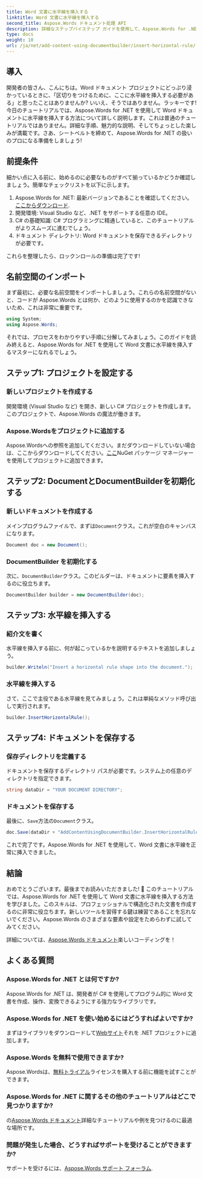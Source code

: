 ```yaml
---
title: Word 文書に水平線を挿入する
linktitle: Word 文書に水平線を挿入する
second_title: Aspose.Words ドキュメント処理 API
description: 詳細なステップバイステップ ガイドを使用して、Aspose.Words for .NET を使用して Word 文書に水平線を挿入する方法を学びます。C# 開発者に最適です。
type: docs
weight: 10
url: /ja/net/add-content-using-documentbuilder/insert-horizontal-rule/
---
```

## 導入

開発者の皆さん、こんにちは。Word ドキュメント プロジェクトにどっぷり浸かっているときに、「区切りをつけるために、ここに水平線を挿入する必要がある」と思ったことはありませんか? いいえ、そうではありません。ラッキーです! 今日のチュートリアルでは、Aspose.Words for .NET を使用して Word ドキュメントに水平線を挿入する方法について詳しく説明します。これは普通のチュートリアルではありません。詳細な手順、魅力的な説明、そしてちょっとした楽しみが満載です。さあ、シートベルトを締めて、Aspose.Words for .NET の扱いのプロになる準備をしましょう!

## 前提条件

細かい点に入る前に、始めるのに必要なものがすべて揃っているかどうか確認しましょう。簡単なチェックリストを以下に示します。

1.  Aspose.Words for .NET: 最新バージョンであることを確認してください。[ここからダウンロード](https://releases.aspose.com/words/net/).
2. 開発環境: Visual Studio など、.NET をサポートする任意の IDE。
3. C# の基礎知識: C# プログラミングに精通していると、このチュートリアルがよりスムーズに進むでしょう。
4. ドキュメント ディレクトリ: Word ドキュメントを保存できるディレクトリが必要です。

これらを整理したら、ロックンロールの準備は完了です!

## 名前空間のインポート

まず最初に、必要な名前空間をインポートしましょう。これらの名前空間がないと、コードが Aspose.Words とは何か、どのように使用するのかを認識できないため、これは非常に重要です。

```csharp
using System;
using Aspose.Words;
```

それでは、プロセスをわかりやすい手順に分解してみましょう。このガイドを読み終えると、Aspose.Words for .NET を使用して Word 文書に水平線を挿入するマスターになれるでしょう。

## ステップ1: プロジェクトを設定する

### 新しいプロジェクトを作成する

開発環境 (Visual Studio など) を開き、新しい C# プロジェクトを作成します。このプロジェクトで、Aspose.Words の魔法が働きます。

### Aspose.Wordsをプロジェクトに追加する

Aspose.Wordsへの参照を追加してください。まだダウンロードしていない場合は、ここからダウンロードしてください。[ここ](https://releases.aspose.com/words/net/)NuGet パッケージ マネージャーを使用してプロジェクトに追加できます。

## ステップ2: DocumentとDocumentBuilderを初期化する

### 新しいドキュメントを作成する

メインプログラムファイルで、まずは`Document`クラス。これが空白のキャンバスになります。

```csharp
Document doc = new Document();
```

### DocumentBuilder を初期化する

次に、`DocumentBuilder`クラス。このビルダーは、ドキュメントに要素を挿入するのに役立ちます。

```csharp
DocumentBuilder builder = new DocumentBuilder(doc);
```

## ステップ3: 水平線を挿入する

### 紹介文を書く

水平線を挿入する前に、何が起こっているかを説明するテキストを追加しましょう。

```csharp
builder.Writeln("Insert a horizontal rule shape into the document.");
```

### 水平線を挿入する

さて、ここで主役である水平線を見てみましょう。これは単純なメソッド呼び出しで実行されます。

```csharp
builder.InsertHorizontalRule();
```

## ステップ4: ドキュメントを保存する

### 保存ディレクトリを定義する

ドキュメントを保存するディレクトリ パスが必要です。システム上の任意のディレクトリを指定できます。

```csharp
string dataDir = "YOUR DOCUMENT DIRECTORY";
```

### ドキュメントを保存する

最後に、`Save`方法の`Document`クラス。

```csharp
doc.Save(dataDir + "AddContentUsingDocumentBuilder.InsertHorizontalRule.docx");
```

これで完了です。Aspose.Words for .NET を使用して、Word 文書に水平線を正常に挿入できました。

## 結論

おめでとうございます。最後までお読みいただきました! 🎉 このチュートリアルでは、Aspose.Words for .NET を使用して Word 文書に水平線を挿入する方法を学びました。このスキルは、プロフェッショナルで構造化された文書を作成するのに非常に役立ちます。新しいツールを習得する鍵は練習であることを忘れないでください。Aspose.Words のさまざまな要素や設定をためらわずに試してみてください。

詳細については、[Aspose.Words ドキュメント](https://reference.aspose.com/words/net/)楽しいコーディングを！

## よくある質問

### Aspose.Words for .NET とは何ですか?

Aspose.Words for .NET は、開発者が C# を使用してプログラム的に Word 文書を作成、操作、変換できるようにする強力なライブラリです。

### Aspose.Words for .NET を使い始めるにはどうすればよいですか?

まずはライブラリをダウンロードして[Webサイト](https://releases.aspose.com/words/net/)それを .NET プロジェクトに追加します。

### Aspose.Words を無料で使用できますか?

 Aspose.Wordsは、[無料トライアル](https://releases.aspose.com/)ライセンスを購入する前に機能を試すことができます。

### Aspose.Words for .NET に関するその他のチュートリアルはどこで見つかりますか?

の[Aspose.Words ドキュメント](https://reference.aspose.com/words/net/)詳細なチュートリアルや例を見つけるのに最適な場所です。

### 問題が発生した場合、どうすればサポートを受けることができますか?

サポートを受けるには、[Aspose.Words サポート フォーラム](https://forum.aspose.com/c/words/8).